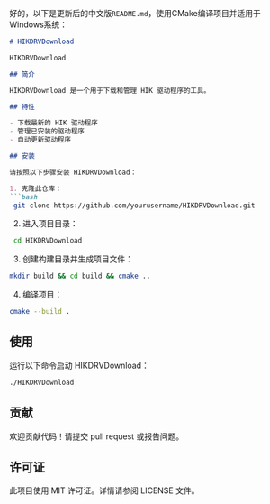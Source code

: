 好的，以下是更新后的中文版`README.md`，使用CMake编译项目并适用于Windows系统：

```markdown
# HIKDRVDownload

HIKDRVDownload

## 简介

HIKDRVDownload 是一个用于下载和管理 HIK 驱动程序的工具。

## 特性

- 下载最新的 HIK 驱动程序
- 管理已安装的驱动程序
- 自动更新驱动程序

## 安装

请按照以下步骤安装 HIKDRVDownload：

1. 克隆此仓库：
```bash
 git clone https://github.com/yourusername/HIKDRVDownload.git
```

2. 进入项目目录：
```bash
 cd HIKDRVDownload
```
3. 创建构建目录并生成项目文件：
```bash
mkdir build && cd build && cmake ..
```
4. 编译项目：
```bash
cmake --build .
```

## 使用

运行以下命令启动 HIKDRVDownload：

```bash
./HIKDRVDownload
```

## 贡献

欢迎贡献代码！请提交 pull request 或报告问题。

## 许可证

此项目使用 MIT 许可证。详情请参阅 LICENSE 文件。

```